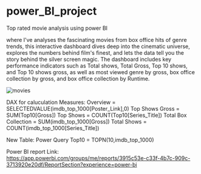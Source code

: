 # power_BI_project
Top rated movie analysis using power BI 

where I've analyses the fascinating movies from box office hits of genre trends, this interactive dashboard dives deep into the cinematic universe, explores the numbers behind film's finest, and lets the data tell you the story behind the silver screen magic.
The dashboard includes key performance indicators such as Total shows, Total Gross, Top 10 shows, and Top 10 shows gross, as well as most viewed genre by gross, box office collection by gross, and box office collection by Runtime.

![movies](https://github.com/vpatil2611911/power_bi_project/assets/111626187/f1f37e7d-2d87-4342-ab53-711f73ec14cd)

DAX for caluculation 
Measures: 
Overview = SELECTEDVALUE(imdb_top_1000[Poster_Link],0)
Top Shows Gross = SUM(Top10[Gross])
Top Shows = COUNT(Top10[Series_Title])
Total Box Collection = SUM(imdb_top_1000[Gross])
Total Shows = COUNT(imdb_top_1000[Series_Title])

New Table:
Power Query
Top10 = TOPN(10,imdb_top_1000)

Power BI report Link: https://app.powerbi.com/groups/me/reports/3915c53e-c33f-4b7c-909c-3713920e20df/ReportSection?experience=power-bi

